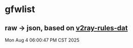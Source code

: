 # gfwlist
## raw -> json, based on [v2ray-rules-dat](https://github.com/Loyalsoldier/v2ray-rules-dat)
Mon Aug  4 06:00:47 PM CST 2025


